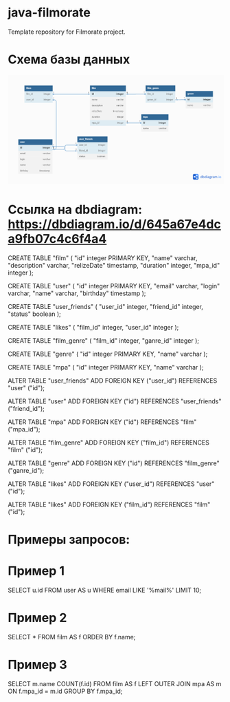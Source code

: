 # java-filmorate
Template repository for Filmorate project.
# Схема базы данных
![Model basa date](src/main/resources/model_data.png)
# Ссылка на dbdiagram: https://dbdiagram.io/d/645a67e4dca9fb07c4c6f4a4
CREATE TABLE "film" (
"id" integer PRIMARY KEY,
"name" varchar,
"description" varchar,
"relizeDate" timestamp,
"duration" integer,
"mpa_id" integer
);

CREATE TABLE "user" (
"id" integer PRIMARY KEY,
"email" varchar,
"login" varchar,
"name" varchar,
"birthday" timestamp
);

CREATE TABLE "user_friends" (
"user_id" integer,
"friend_id" integer,
"status" boolean
);

CREATE TABLE "likes" (
"film_id" integer,
"user_id" integer
);

CREATE TABLE "film_genre" (
"film_id" integer,
"ganre_id" integer
);

CREATE TABLE "genre" (
"id" integer PRIMARY KEY,
"name" varchar
);

CREATE TABLE "mpa" (
"id" integer PRIMARY KEY,
"name" varchar
);

ALTER TABLE "user_friends" ADD FOREIGN KEY ("user_id") REFERENCES "user" ("id");

ALTER TABLE "user" ADD FOREIGN KEY ("id") REFERENCES "user_friends" ("friend_id");

ALTER TABLE "mpa" ADD FOREIGN KEY ("id") REFERENCES "film" ("mpa_id");

ALTER TABLE "film_genre" ADD FOREIGN KEY ("film_id") REFERENCES "film" ("id");

ALTER TABLE "genre" ADD FOREIGN KEY ("id") REFERENCES "film_genre" ("ganre_id");

ALTER TABLE "likes" ADD FOREIGN KEY ("user_id") REFERENCES "user" ("id");

ALTER TABLE "likes" ADD FOREIGN KEY ("film_id") REFERENCES "film" ("id");

# Примеры запросов:
# Пример 1
SELECT u.id
FROM user AS u
WHERE email LIKE '%mail%'
LIMIT 10;

# Пример 2
SELECT *
FROM film AS f
ORDER BY f.name;

# Пример 3
SELECT m.name
COUNT(f.id)
FROM film AS f
LEFT OUTER JOIN mpa AS m ON f.mpa_id = m.id
GROUP BY f.mpa_id;
